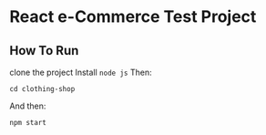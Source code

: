 # React e-Commerce Test Project

## How To Run
clone the project
Install `node js`
Then:
```
cd clothing-shop
```
And then:
```
npm start
```